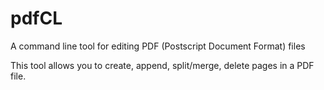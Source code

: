 # pdfCL
A command line tool for editing PDF (Postscript Document Format) files

This tool allows you to create, append, split/merge, delete pages in a PDF file.